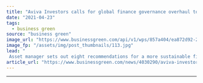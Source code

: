 ```yaml
---
title: "Aviva Investors calls for global finance governance overhaul to support net zero"
date: "2021-04-23"
tags: 
  - business green
source: "business green"
image_url: "https://www.businessgreen.com/api/v1/wps/857a404/ea872d92-2f0c-46d2-8a74-865d12cec0b0/1/city-of-london-iStock-1205813990-185x114.jpg"
image_fp: "/assets/img/post_thumbnails/113.jpg"
lead: "
 Asset manager sets out eight recommendations for a more sustainable financial system ..."
article_url: "https://www.businessgreen.com/news/4030290/aviva-investors-calls-global-finance-governance-overhaul-support-net-zero"
---
```


---

